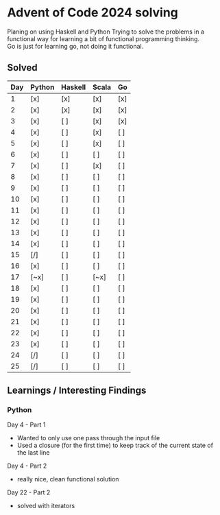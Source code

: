 # Advent of Code 2024 solving

Planing on using Haskell and Python
Trying to solve the problems in a functional way for learning a bit of functional programming thinking.\
Go is just for learning go, not doing it functional.

## Solved

| Day | Python | Haskell | Scala  | Go    |
|-----|--------|---------|--------|-------|
| 1   | \[x\]  | \[x\]   | \[x\]  | \[x\] |
| 2   | \[x\]  | \[x\]   | \[x\]  | \[x\] |
| 3   | \[x\]  | \[ \]   | \[x\]  | \[x\] |
| 4   | \[x\]  | \[ \]   | \[x\]  | \[ \] |
| 5   | \[x\]  | \[ \]   | \[x\]  | \[ \] |
| 6   | \[x\]  | \[ \]   | \[ \]  | \[ \] |
| 7   | \[x\]  | \[ \]   | \[x\]  | \[ \] |
| 8   | \[x\]  | \[ \]   | \[ \]  | \[ \] |
| 9   | \[x\]  | \[ \]   | \[ \]  | \[ \] |
| 10  | \[x\]  | \[ \]   | \[ \]  | \[ \] |
| 11  | \[x\]  | \[ \]   | \[ \]  | \[ \] |
| 12  | \[x\]  | \[ \]   | \[ \]  | \[ \] |
| 13  | \[x\]  | \[ \]   | \[ \]  | \[ \] |
| 14  | \[x\]  | \[ \]   | \[ \]  | \[ \] |
| 15  | \[/\]  | \[ \]   | \[ \]  | \[ \] |
| 16  | \[x\]  | \[ \]   | \[ \]  | \[ \] |
| 17  | \[~x\] | \[ \]   | \[~x\] | \[ \] |
| 18  | \[x\]  | \[ \]   | \[ \]  | \[ \] |
| 19  | \[x\]  | \[ \]   | \[ \]  | \[ \] |
| 20  | \[x\]  | \[ \]   | \[ \]  | \[ \] |
| 21  | \[x\]  | \[ \]   | \[ \]  | \[ \] |
| 22  | \[x\]  | \[ \]   | \[ \]  | \[ \] |
| 23  | \[x\]  | \[ \]   | \[ \]  | \[ \] |
| 24  | \[/\]  | \[ \]   | \[ \]  | \[ \] |
| 25  | \[/\]  | \[ \]   | \[ \]  | \[ \] |

## Learnings / Interesting Findings

### Python

Day 4 - Part 1

- Wanted to only use one pass through the input file
- Used a closure (for the first time) to keep track of the current state of the last line

Day 4 - Part 2

- really nice, clean functional solution

Day 22 - Part 2

- solved with iterators
